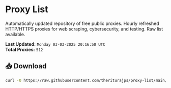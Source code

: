 # Proxy List

Automatically updated repository of free public proxies. Hourly refreshed HTTP/HTTPS proxies for web scraping, cybersecurity, and testing. Raw list available.

**Last Updated:** `Monday 03-03-2025 20:16:50 UTC`  
**Total Proxies:** `512`

## 📥 Download
```bash
curl -O https://raw.githubusercontent.com/theriturajps/proxy-list/main/proxies.txt
